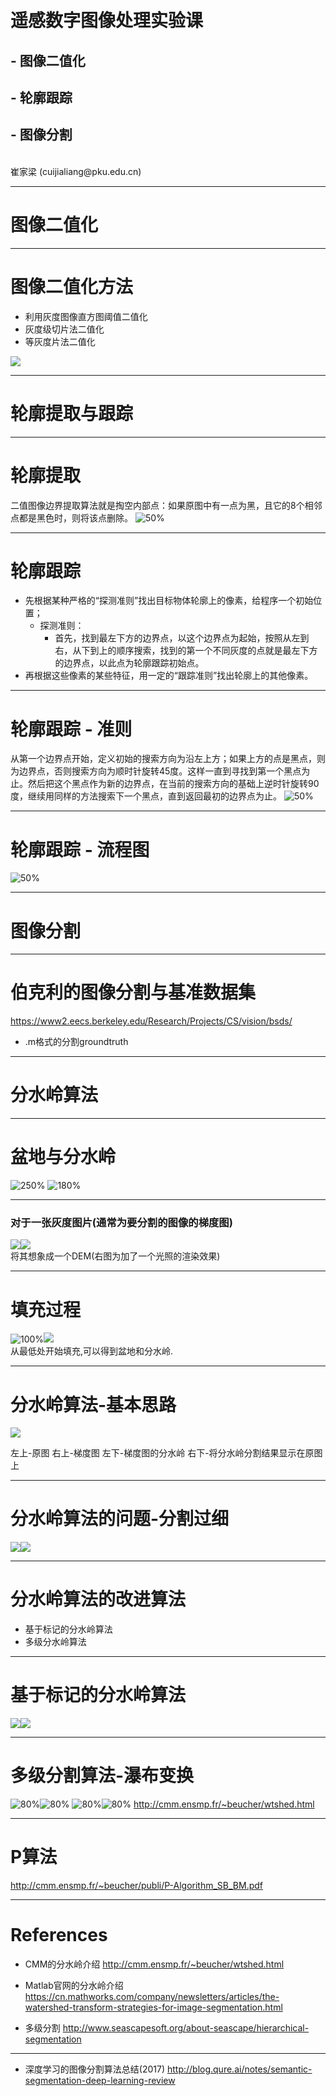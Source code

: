 <!-- page_number: true -->
<!--$theme: gaia-->

　
# 遥感数字图像处理实验课
## - 图像二值化
## - 轮廓跟踪
## - 图像分割
<br/>
崔家梁
(cuijialiang@pku.edu.cn)  

---
# 图像二值化

---
# 图像二值化方法
- 利用灰度图像直方图阈值二值化
- 灰度级切片法二值化
- 等灰度片法二值化

![](figures/2value.png)

---
# 轮廓提取与跟踪

---
# 轮廓提取
二值图像边界提取算法就是掏空内部点：如果原图中有一点为黑，且它的8个相邻点都是黑色时，则将该点删除。
![50%](figures/contour_extraction.png)

---
# 轮廓跟踪
- 先根据某种严格的“探测准则”找出目标物体轮廓上的像素，给程序一个初始位置；
   - 探测准则：
     - 首先，找到最左下方的边界点，以这个边界点为起始，按照从左到右，从下到上的顺序搜索，找到的第一个不同灰度的点就是最左下方的边界点，以此点为轮廓跟踪初始点。
- 再根据这些像素的某些特征，用一定的“跟踪准则”找出轮廓上的其他像素。


---
# 轮廓跟踪 - 准则
从第一个边界点开始，定义初始的搜索方向为沿左上方；如果上方的点是黑点，则为边界点，否则搜索方向为顺时针旋转45度。这样一直到寻找到第一个黑点为止。然后把这个黑点作为新的边界点，在当前的搜索方向的基础上逆时针旋转90度，继续用同样的方法搜索下一个黑点，直到返回最初的边界点为止。
![50%](figures/profile_tracking_pic1.png)

---
# 轮廓跟踪 - 流程图
![50%](figures/profile_tracking_steps.png)

---
# 图像分割

---
# 伯克利的图像分割与基准数据集
https://www2.eecs.berkeley.edu/Research/Projects/CS/vision/bsds/

- .m格式的分割groundtruth

---
# 分水岭算法

---
# 盆地与分水岭
![250%](https://cn.mathworks.com/content/mathworks/cn/zh/company/newsletters/articles/the-watershed-transform-strategies-for-image-segmentation/jcr:content/mainParsys/image_1.adapt.full.high.jpg/1480512444309.jpg) ![180%](https://cn.mathworks.com/content/mathworks/cn/zh/company/newsletters/articles/the-watershed-transform-strategies-for-image-segmentation/jcr:content/mainParsys/image_2.adapt.full.high.gif/1480512444319.gif)

---
### 对于一张灰度图片(通常为要分割的图像的梯度图)
![](http://cmm.ensmp.fr/~beucher/ima1.gif)![](http://cmm.ensmp.fr/~beucher/ima2.gif)  
将其想象成一个DEM(右图为加了一个光照的渲染效果)

---
# 填充过程
![100%](http://cmm.ensmp.fr/~beucher/lpe1.gif)![](http://cmm.ensmp.fr/~beucher/ima3.gif)  
从最低处开始填充,可以得到盆地和分水岭.

---
# 分水岭算法-基本思路
![](http://cmm.ensmp.fr/~beucher/ima6.gif)  

左上-原图
右上-梯度图
左下-梯度图的分水岭
右下-将分水岭分割结果显示在原图上

---
# 分水岭算法的问题-分割过细
![](http://cmm.ensmp.fr/~beucher/ima7.gif)![](http://cmm.ensmp.fr/~beucher/ima7b.gif)

---
# 分水岭算法的改进算法
- 基于标记的分水岭算法
- 多级分水岭算法

---
# 基于标记的分水岭算法

![](http://cmm.ensmp.fr/~beucher/ex1a.gif)![](http://cmm.ensmp.fr/~beucher/ex1b.gif)

---
# 多级分割算法-瀑布变换
![80%](http://cmm.ensmp.fr/~beucher/hier1.gif)![80%](http://cmm.ensmp.fr/~beucher/hier2.gif)
![80%](http://cmm.ensmp.fr/~beucher/hier3.gif)![80%](http://cmm.ensmp.fr/~beucher/hier4.gif)
http://cmm.ensmp.fr/~beucher/wtshed.html

---
# P算法
http://cmm.ensmp.fr/~beucher/publi/P-Algorithm_SB_BM.pdf

---

# References  
- CMM的分水岭介绍 http://cmm.ensmp.fr/~beucher/wtshed.html

- Matlab官网的分水岭介绍 https://cn.mathworks.com/company/newsletters/articles/the-watershed-transform-strategies-for-image-segmentation.html
- 多级分割
http://www.seascapesoft.org/about-seascape/hierarchical-segmentation

---
- 深度学习的图像分割算法总结(2017)
http://blog.qure.ai/notes/semantic-segmentation-deep-learning-review
